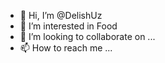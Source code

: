 - 👋 Hi, I’m @DelishUz
- 👀 I’m interested in Food
- 💞️ I’m looking to collaborate on ...
- 📫 How to reach me ...


